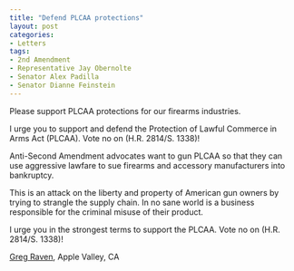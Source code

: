 ```yaml
---
title: "Defend PLCAA protections"
layout: post
categories:
- Letters
tags:
- 2nd Amendment
- Representative Jay Obernolte
- Senator Alex Padilla
- Senator Dianne Feinstein
---
```


Please support PLCAA protections for our firearms industries.

I urge you to support and defend the Protection of Lawful Commerce in Arms Act (PLCAA). Vote no on (H.R. 2814/S. 1338)!

Anti-Second Amendment advocates want to gun PLCAA so that they can use aggressive lawfare to sue firearms and accessory manufacturers into bankruptcy.

This is an attack on the liberty and property of American gun owners by trying to strangle the supply chain. In no sane world is a business responsible for the criminal misuse of their product.

I urge you in the strongest terms to support the PLCAA. Vote no on (H.R. 2814/S. 1338)!

[Greg Raven](https://www.gregraven.org/), Apple Valley, CA